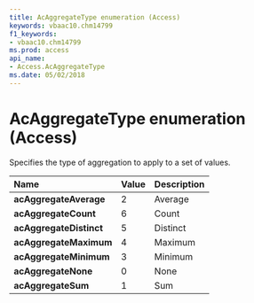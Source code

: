 ```yaml
---
title: AcAggregateType enumeration (Access)
keywords: vbaac10.chm14799
f1_keywords:
- vbaac10.chm14799
ms.prod: access
api_name:
- Access.AcAggregateType
ms.date: 05/02/2018
---
```



# AcAggregateType enumeration (Access)

Specifies the type of aggregation to apply to a set of values.

|Name|Value|Description|
|:-----|:-----|:-----|
|**acAggregateAverage**|2|Average|
|**acAggregateCount**|6|Count|
|**acAggregateDistinct**|5|Distinct|
|**acAggregateMaximum**|4|Maximum|
|**acAggregateMinimum**|3|Minimum|
|**acAggregateNone**|0|None|
|**acAggregateSum**|1|Sum|